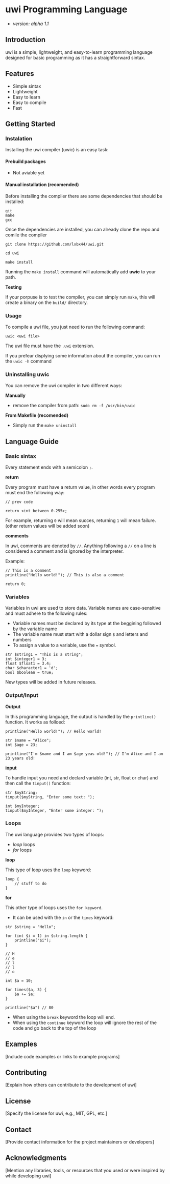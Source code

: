 # uwi Programming Language

- *version: alpha 1.1*

## Introduction

uwi is a simple, lightweight, and easy-to-learn programming language designed for basic programming as it has a straightforward sintax.

## Features

- Simple sintax
- Lightweight
- Easy to learn
- Easy to compile
- Fast

## Getting Started

### Instalation

Installing the uwi compiler (uwic) is an easy task:

#### Prebuild packages

- Not aviable yet

#### Manual installation (recomended)

Before installing the compiler there are some dependencies that should be installed:

```
git
make
gcc
```

Once the dependencies are installed, you can already clone the repo and comile the compiler

```
git clone https://github.com/lxbx44/uwi.git
```

```
cd uwi
```

```
make install
```

Running the `make install` command will automatically add **uwic** to your path.


**Testing**

If your porpuse is to test the compiler, you can simply run `make`, this will create a binary on the `build/` directory.


### Usage

To compile a uwi file, you just need to run the following command:

`uwic <uwi file>`

The uwi file must have the `.uwi` extension.

If you prefear displying some information about the compiler, you can run the `uwic -h` command

### Uninstalling uwic

You can remove the uwi compiler in two different ways:

**Manually**

- remove the compiler from path: `sudo rm -f /usr/bin/uwic`

**From Makefile (recomended)**

- Simply run the `make uninstall`


## Language Guide

### Basic sintax

Every statement ends with a semicolon `;`.

**return**

Every program must have a return value, in other words every program must end the following way:

```
// prev code

return <int between 0-255>;
```

For example, returning `0` will mean succes, returning `1` will mean failure. (other return values will be added soon)

**comments**

In uwi, comments are denoted by `//`. Anything following a `//` on a line is considered a comment and is ignored by the interpreter.

Example:

```
// This is a comment
printline("Hello world!"); // This is also a comment

return 0;
```

### Variables

Variables in uwi are used to store data. Variable names are case-sensitive and must adhere to the following rules:

- Variable names must be declared by its type at the beggining followed by the variable name
- The variable name must start with a dollar sign `$` and letters and numbers
- To assign a value to a variable, use the `=` symbol.


```
str $string1 = "This is a string";
int $integer1 = 3;
float $float1 = 3.4;
char $character1 = 'd';
bool $boolean = true;
```

New types will be added in future releases.

### Output/Input

**Output**

In this programming language, the output is handled by the `printline()` function. It works as folloed:

```
printline("Hello world!"); // Hello world!

str $name = "Alice";
int $age = 23;

printline("I'm $name and I am $age yeas old!"); // I'm Alice and I am 23 years old!
```

**input**

To handle input you need and declard variable (int, str, float or char) and then call the `tinput()` function:

```
str $myString;
tinput($myString, "Enter some text: ");

int $myInteger;
tinput($myInteger, "Enter some integer: ");
```

### Loops

The uwi language provides two types of loops:

- *loop* loops
- *for* loops

**loop**

This type of loop uses the `loop` keyword:

```
loop {
    // stuff to do
}
```

**for**

This other type of loops uses the `for keyword`.

- It can be used with the `in` or the `times` keyword:

```
str $string = "Hello";

for (int $i = 1) in $string.length {
    printline("$i");
}

// H
// e
// l
// l
// o
```

```
int $a = 10;

for times($a, 3) {
    $a += $a;
}

printline("$a") // 80
```

- When using the `break` keyword the loop will end.
- When using the `continue` keyword the loop will ignore the rest of the code and go back to the top of the loop





## Examples

[Include code examples or links to example programs]


## Contributing

[Explain how others can contribute to the development of uwi]

## License

[Specify the license for uwi, e.g., MIT, GPL, etc.]

## Contact

[Provide contact information for the project maintainers or developers]

## Acknowledgments

[Mention any libraries, tools, or resources that you used or were inspired by while developing uwi]


